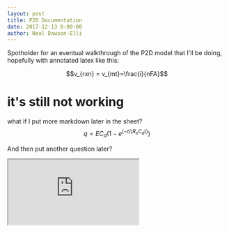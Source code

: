 ```yaml
---
layout: post
title: P2D Documentation
date: 2017-12-13 8:00:00
author: Neal Dawson-Elli
---
```


Spotholder for an eventual walkthrough of the P2D model that I'll be doing, hopefully with annotated latex like this:

$$v_{rxn} = v_{mt}=\frac{i}{nFA}$$ 

# it's still not working

what if I put more markdown later in the sheet? $$ q = EC_d(1-e^{(-t/(R_sC_d))}) $$

And then put another question later?

<iframe src="https://bokeh-bv.herokuapp.com/bv"></iframe>